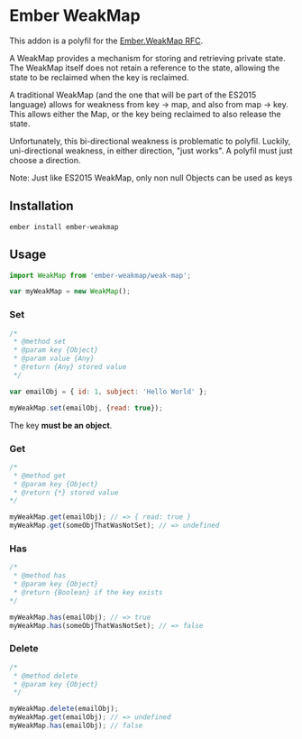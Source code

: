 # Ember WeakMap

This addon is a polyfil for the [Ember.WeakMap RFC](https://github.com/emberjs/rfcs/blob/weakmap/text/0066-template.md).

A WeakMap provides a mechanism for storing and retrieving private state. The WeakMap 
itself does not retain a reference to the state, allowing the state to be reclaimed 
when the key is reclaimed.

A traditional WeakMap (and the one that will be part of the ES2015 language) allows for 
weakness from key -> map, and also from map -> key. This allows either the Map, 
or the key being reclaimed to also release the state.

Unfortunately, this bi-directional weakness is problematic to polyfil. 
Luckily, uni-directional weakness, in either direction, "just works". A polyfil 
must just choose a direction.

Note: Just like ES2015 WeakMap, only non null Objects can be used as keys 

## Installation

```shell
ember install ember-weakmap
```

## Usage

```js
import WeakMap from 'ember-weakmap/weak-map';

var myWeakMap = new WeakMap();
```

### Set

```js
/*
 * @method set
 * @param key {Object}
 * @param value {Any}
 * @return {Any} stored value
 */
```

```js
var emailObj = { id: 1, subject: 'Hello World' };

myWeakMap.set(emailObj, {read: true});
```

The key **must be an object**.

### Get

```js
/*
 * @method get
 * @param key {Object}
 * @return {*} stored value
*/
```

```js
myWeakMap.get(emailObj); // => { read: true }
myWeakMap.get(someObjThatWasNotSet); // => undefined
```

### Has

```js
/*
 * @method has
 * @param key {Object}
 * @return {Boolean} if the key exists
*/
```

```js
myWeakMap.has(emailObj); // => true
myWeakMap.has(someObjThatWasNotSet); // => false
```

### Delete

```js
/*
 * @method delete
 * @param key {Object}
 */
 ```

```js
myWeakMap.delete(emailObj);
myWeakMap.get(emailObj); // => undefined
myWeakMap.has(emailObj); // false
```
